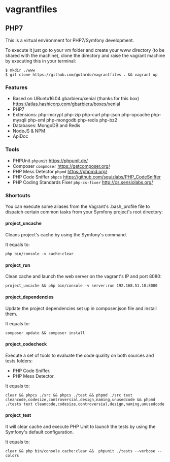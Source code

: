 # vagrantfiles

## PHP7
This is a virtual environment for PHP7/Symfony development.

To execute it just go to your vm folder and create your www directory (to be shared with the machine), clone the directory and raise the vagrant machine by executing this in your terminal:
```
$ mkdir ./www
$ git clone https://github.com/gotardo/vagrantfiles . && vagrant up
```
### Features
- Based on UBuntu16.04 gbarbieru/xenial (thanks for this box) <https://atlas.hashicorp.com/gbarbieru/boxes/xenial>
- PHP7
- Extensions: php-mcrypt php-zip php-curl php-json php-opcache php-mysqli php-xml php-mongodb php-redis php-bz2
- Databases: MongoDB and Redis
- NodeJS & NPM
- ApiDoc

### Tools
- PHPUnit ```phpunit``` https://phpunit.de/
- Composer ```compmoser``` https://getcomposer.org/
- PHP Mess Detector ```phpmd``` https://phpmd.org/
- PHP Code Sniffer ```phpcs``` https://github.com/squizlabs/PHP_CodeSniffer
- PHP Coding Standards Fixer ```php-cs-fixer``` http://cs.sensiolabs.org/

### Shortcuts

You can execute some aliases from the Vagrant's .bash_profile file to dispatch certain common tasks from your Symfony project's root directory: 

#### project_uncache
Cleans project's cache by using the Symfony's command.

It equals to:
```
php bin/console -v cache:clear
```

#### project_run
Clean cache and launch the web server on the vagrant's IP and port 8080:
```
project_uncache && php bin/console -v server:run 192.168.51.10:8080
```

#### project_dependencies 
Update the project dependencies set up in composer.json file and install them.

It equals to:
```
composer update && composer install
```

#### project_codecheck
Execute a set of tools to evaluate the code quality on both sources and tests folders:
- PHP Code Sniffer.
- PHP Mess Detector.

It equals to:
```
clear && phpcs ./src && phpcs ./test && phpmd ./src text cleancode,codesize,controversial,design,naming,unusedcode && phpmd ./tests text cleancode,codesize,controversial,design,naming,unusedcode
```

#### project_test
It will clear cache and execute PHP Unit to launch the tests by using the Symfony's default configuration. 

It equals to:
```
clear && php bin/console cache:clear &&  phpunit ./tests --verbose --colors
```
